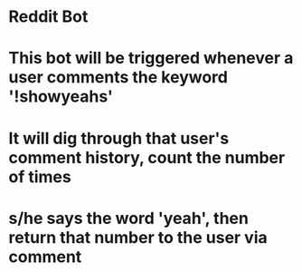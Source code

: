 # Reddit Bot #
#
# This bot will be triggered whenever a user comments the keyword '!showyeahs'
#
# It will dig through that user's comment history, count the number of times
# s/he says the word 'yeah', then return that number to the user via comment